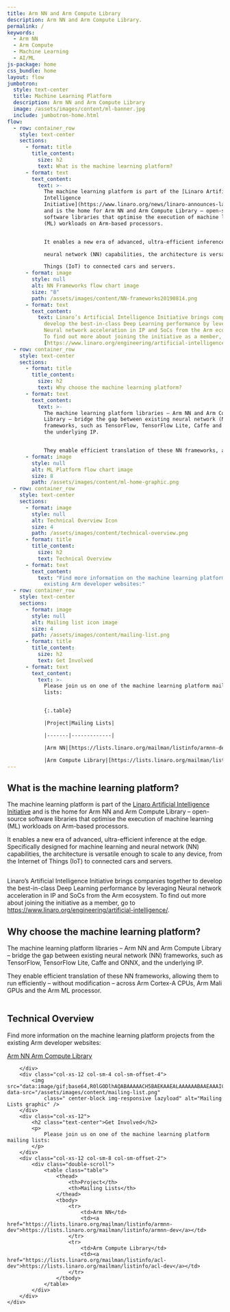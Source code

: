 ```yaml
---
title: Arm NN and Arm Compute Library
description: Arm NN and Arm Compute Library.
permalink: /
keywords:
  - Arm NN
  - Arm Compute
  - Machine Learning
  - AI/ML
js-package: home
css_bundle: home
layout: flow
jumbotron:
  style: text-center
  title: Machine Learning Platform
  description: Arm NN and Arm Compute Library
  image: /assets/images/content/ml-banner.jpg
  include: jumbotron-home.html
flow:
  - row: container_row
    style: text-center
    sections:
      - format: title
        title_content:
          size: h2
          text: What is the machine learning platform?
      - format: text
        text_content:
          text: >-
            The machine learning platform is part of the [Linaro Artificial
            Intelligence
            Initiative](https://www.linaro.org/news/linaro-announces-launch-of-machine-intelligence-initiative/)
            and is the home for Arm NN and Arm Compute Library – open-source
            software libraries that optimise the execution of machine learning
            (ML) workloads on Arm-based processors.


            It enables a new era of advanced, ultra-efficient inference at the edge. Specifically designed for machine learning and 

            neural network (NN) capabilities, the architecture is versatile enough to scale to any device, from the Internet of 

            Things (IoT) to connected cars and servers.
      - format: image
        style: null
        alt: NN Frameworks flow chart image
        size: "8"
        path: /assets/images/content/NN-frameworks20190814.png
      - format: text
        text_content:
          text: Linaro’s Artificial Intelligence Initiative brings companies together to
            develop the best-in-class Deep Learning performance by leveraging
            Neural network acceleration in IP and SoCs from the Arm ecosystem.
            To find out more about joining the initiative as a member, go to
            [https://www.linaro.org/engineering/artificial-intelligence/](https://www.linaro.org/engineering/artificial-intelligence/).
  - row: container_row
    style: text-center
    sections:
      - format: title
        title_content:
          size: h2
          text: Why choose the machine learning platform?
      - format: text
        text_content:
          text: >-
            The machine learning platform libraries – Arm NN and Arm Compute
            Library – bridge the gap between existing neural network (NN)
            frameworks, such as TensorFlow, TensorFlow Lite, Caffe and ONNX, and
            the underlying IP.


            They enable efficient translation of these NN frameworks, allowing them to run efficiently – without modification – across Arm Cortex-A CPUs, Arm Mali GPUs and the Arm ML processor.
      - format: image
        style: null
        alt: ML Platform flow chart image
        size: 8
        path: /assets/images/content/ml-home-graphic.png
  - row: container_row
    style: text-center
    sections:
      - format: image
        style: null
        alt: Technical Overview Icon
        size: 4
        path: /assets/images/content/technical-overview.png
      - format: title
        title_content:
          size: h2
          text: Technical Overview
      - format: text
        text_content:
          text: "Find more information on the machine learning platform projects from the
            existing Arm developer websites:"
  - row: container_row
    style: text-center
    sections:
      - format: image
        style: null
        alt: Mailing list icon image
        size: 4
        path: /assets/images/content/mailing-list.png
      - format: title
        title_content:
          size: h2
          text: Get Involved
      - format: text
        text_content:
          text: >-
            Please join us on one of the machine learning platform mailing
            lists:


            {:.table}

            |Project|Mailing Lists|

            |-------|-------------|

            |Arm NN|[https://lists.linaro.org/mailman/listinfo/armnn-dev](https://lists.linaro.org/mailman/listinfo/armnn-dev)|

            |Arm Compute Library|[https://lists.linaro.org/mailman/listinfo/acl-dev](https://lists.linaro.org/mailman/listinfo/acl-dev)|
---
```


<div class="row content p-t-40 p-b-40" id="content-container">
    <div class="container text-center">
        <div class="col-xs-12">
            <h2 class="text-center">What is the machine learning platform?</h2>
            <p>
                The machine learning platform is part of the <a href="https://www.linaro.org/news/linaro-announces-launch-of-machine-intelligence-initiative/">Linaro Artificial Intelligence Initiative</a> and is the home for Arm NN and Arm
                Compute Library – open-source software libraries that optimise the execution of machine learning (ML) workloads
                on Arm-based processors.
            </p>
            <p>
                It enables a new era of advanced, ultra-efficient inference at the edge. Specifically designed for machine learning and
                neural network (NN) capabilities, the architecture is versatile enough to scale to any device, from the Internet of
                Things (IoT) to connected cars and servers.
            </p>
        </div>
        <div class="col-sm-8 col-sm-offset-2">
            <img src="data:image/gif;base64,R0lGODlhAQABAAAAACH5BAEKAAEALAAAAAABAAEAAAICTAEAOw==" data-src="/assets/images/content/NN-frameworks20190814.png"
             class="center-block img-responsive lazyload" alt="NN Frameworks graphic"/>
        </div>
        <div class="col-xs-12 m-t-40">
            <p>
                Linaro’s Artificial Intelligence Initiative brings companies together to develop the best-in-class Deep Learning performance by leveraging Neural network acceleration in IP and SoCs from the Arm ecosystem. To find out more about joining the initiative as a member, go to <a href="https://www.linaro.org/engineering/artificial-intelligence">https://www.linaro.org/engineering/artificial-intelligence/</a>. 
            </p>
        </div>
    </div>
</div>
<div class="row content p-t-40 p-b-40" id="why-choose">
    <div class="container text-center">
        <h2 class="text-center">Why choose the machine learning platform?</h2>
        <p>
            The machine learning platform libraries – Arm NN and Arm Compute Library – bridge the gap between existing neural
            network (NN) frameworks, such as TensorFlow, TensorFlow Lite, Caffe and ONNX, and the underlying IP.
        </p>
        <p>
            They enable efficient translation of these NN frameworks, allowing them to run efficiently – without modification –
            across Arm Cortex-A CPUs, Arm Mali GPUs and the Arm ML processor.
        </p>
        <div class="col-sm-8 col-sm-offset-2">
            <img src="data:image/gif;base64,R0lGODlhAQABAAAAACH5BAEKAAEALAAAAAABAAEAAAICTAEAOw==" data-src="/assets/images/content/ml-platforms.png"
            class="center-block img-responsive lazyload" alt="Why choose the machine learning platform graphic"/>
        </div>
    </div>
</div>
<div class="row content p-t-40 p-b-40" id="overview">
    <div class="container text-center">
        <div class="col-xs-12 col-sm-4 col-sm-offset-4">
            <img src="data:image/gif;base64,R0lGODlhAQABAAAAACH5BAEKAAEALAAAAAABAAEAAAICTAEAOw==" data-src="/assets/images/content/technical-overview.png"
                class=" center-block img-responsive lazyload" alt="Technical Overview graphic" />
        </div>
        <div class="col-xs-12">
            <h2 class="text-center">Technical Overview</h2>
            <p>
                Find more information on the machine learning platform projects from the existing Arm developer websites:
            </p>
            <a class="btn btn-primary" href="https://developer.arm.com/products/processors/machine-learning/arm-nn">Arm NN <i class="fa fa-external-link"></i></a>
            <a class="btn btn-primary" href="https://developer.arm.com/technologies/compute-library">Arm Compute Library <i class="fa fa-external-link"></i></a>

        </div>
        <div class="col-xs-12 col-sm-4 col-sm-offset-4">
            <img src="data:image/gif;base64,R0lGODlhAQABAAAAACH5BAEKAAEALAAAAAABAAEAAAICTAEAOw==" data-src="/assets/images/content/mailing-list.png"
                class=" center-block img-responsive lazyload" alt="Mailing Lists graphic" />
        </div>
        <div class="col-xs-12">
            <h2 class="text-center">Get Involved</h2>
            <p>
                Please join us on one of the machine learning platform mailing lists:
            </p>
        </div>
        <div class="col-xs-12 col-sm-8 col-sm-offset-2">
            <div class="double-scroll">
                <table class="table">
                    <thead>
                        <th>Project</th>
                        <th>Mailing Lists</th>
                    </thead>
                    <tbody>
                        <tr>
                            <td>Arm NN</td>
                            <td><a href="https://lists.linaro.org/mailman/listinfo/armnn-dev">https://lists.linaro.org/mailman/listinfo/armnn-dev</a></td>
                        </tr>
                        <tr>
                            <td>Arm Compute Library</td>
                            <td><a href="https://lists.linaro.org/mailman/listinfo/acl-dev">https://lists.linaro.org/mailman/listinfo/acl-dev</a></td>
                        </tr>
                    </tbody>
                </table>
            </div>
        </div>
    </div>

</div>
